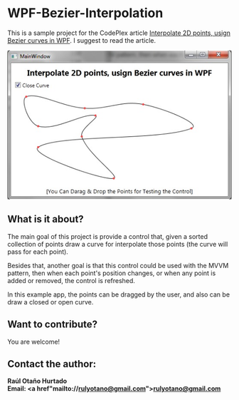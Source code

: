 WPF-Bezier-Interpolation
========================

This is a sample project for the CodePlex article <a href="http://www.codeproject.com/Articles/769055/Interpolate-2D-points-usign-Bezier-curves-in-WPF">Interpolate 2D points, usign Bezier curves in WPF<a/>. I suggest to read the article.

![Alt text](screenshot.jpg?raw=true "The sample running")

What is it about?
-----------------

The main goal of this project is provide a control that, given a sorted collection of points draw a curve for interpolate those points (the curve will pass for each point). 

Besides that, another goal is that this control could be used with the MVVM pattern, then when each point's position changes, or when any point is added or removed, the control is refreshed.

In this example app, the points can be dragged by the user, and also can be draw a closed or open curve.

Want to contribute?
-------------------

You are welcome!

Contact the author:
-------------------

<b>Raúl Otaño Hurtado<b/><br>
<b>Email: </b><a href"mailto://rulyotano@gmail.com">rulyotano@gmail.com<a/>


